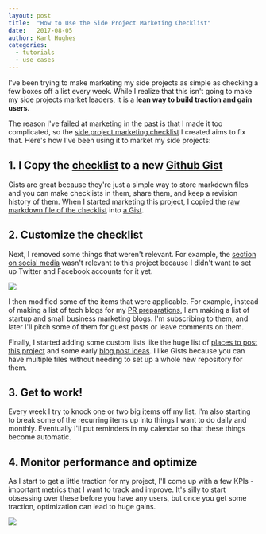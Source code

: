```yaml
---
layout: post
title:  "How to Use the Side Project Marketing Checklist"
date:   2017-08-05
author: Karl Hughes
categories:
  - tutorials
  - use cases
---
```


I've been trying to make marketing my side projects as simple as checking a few boxes off a list every week. While I realize that this isn't going to make my side projects market leaders, it is a **lean way to build traction and gain users.**
 
 The reason I've failed at marketing in the past is that I made it too complicated, so the [side project marketing checklist](/marketing-checklist) I created aims to fix that. Here's how I've been using it to market my side projects:

## 1. I Copy the [checklist](/marketing-checklist) to a new [Github Gist](https://gist.github.com)

Gists are great because they're just a simple way to store markdown files and you can make checklists in them, share them, and keep a revision history of them. When I started marketing this project, I copied the [raw markdown file of the checklist](https://raw.githubusercontent.com/karllhughes/side-project-marketing/master/marketing-checklist.md) into [a Gist](https://gist.github.com/karllhughes/56153edea80f2c735a0b8f57ff0eba94#file-1-side-project-marketing-checklist-md).

## 2. Customize the checklist

Next, I removed some things that weren't relevant. For example, the [section on social media](http://localhost:4000/marketing-checklist/#social-media) wasn't relevant to this project because I didn't want to set up Twitter and Facebook accounts for it yet.

![](http://i.imgur.com/eWmN1fD.png)

I then modified some of the items that were applicable. For example, instead of making a list of tech blogs for my [PR preparations](http://localhost:4000/marketing-checklist/#pr-preparations), I am making a list of startup and small business marketing blogs. I'm subscribing to them, and later I'll pitch some of them for guest posts or leave comments on them.

Finally, I started adding some custom lists like the huge list of [places to post this project](https://gist.github.com/karllhughes/56153edea80f2c735a0b8f57ff0eba94#file-2-places-to-post-md) and some early [blog post ideas](https://gist.github.com/karllhughes/56153edea80f2c735a0b8f57ff0eba94#file-3-blog-ideas-md). I like Gists because you can have multiple files without needing to set up a whole new repository for them.

## 3. Get to work!

Every week I try to knock one or two big items off my list. I'm also starting to break some of the recurring items up into things I want to do daily and monthly. Eventually I'll put reminders in my calendar so that these things become automatic.

## 4. Monitor performance and optimize

As I start to get a little traction for my project, I'll come up with a few KPIs - important metrics that I want to track and improve. It's silly to start obsessing over these before you have any users, but once you get some traction, optimization can lead to huge gains.

![](http://i.imgur.com/yRbS7e1.jpg)
